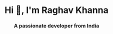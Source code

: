 <h1 align="center">Hi 👋, I'm Raghav Khanna</h1>
<h3 align="center">A passionate developer from India</h3>
